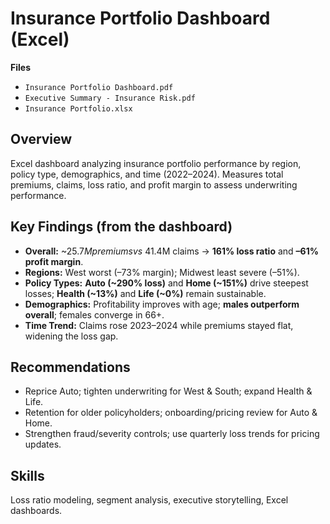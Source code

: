 # Insurance Portfolio Dashboard (Excel)

**Files**
- `Insurance Portfolio Dashboard.pdf` 
- `Executive Summary - Insurance Risk.pdf` 
- `Insurance Portfolio.xlsx`

## Overview
Excel dashboard analyzing insurance portfolio performance by region, policy type, demographics, and time (2022–2024). Measures total premiums, claims, loss ratio, and profit margin to assess underwriting performance.

## Key Findings (from the dashboard)
- **Overall:** ~$25.7M premiums vs ~$41.4M claims → **161% loss ratio** and **–61% profit margin**.
- **Regions:** West worst (–73% margin); Midwest least severe (–51%).
- **Policy Types:** **Auto (~290% loss)** and **Home (~151%)** drive steepest losses; **Health (~13%)** and **Life (~0%)** remain sustainable.
- **Demographics:** Profitability improves with age; **males outperform overall**; females converge in 66+.
- **Time Trend:** Claims rose 2023–2024 while premiums stayed flat, widening the loss gap.

## Recommendations
- Reprice Auto; tighten underwriting for West & South; expand Health & Life.
- Retention for older policyholders; onboarding/pricing review for Auto & Home.
- Strengthen fraud/severity controls; use quarterly loss trends for pricing updates.

## Skills
Loss ratio modeling, segment analysis, executive storytelling, Excel dashboards.
